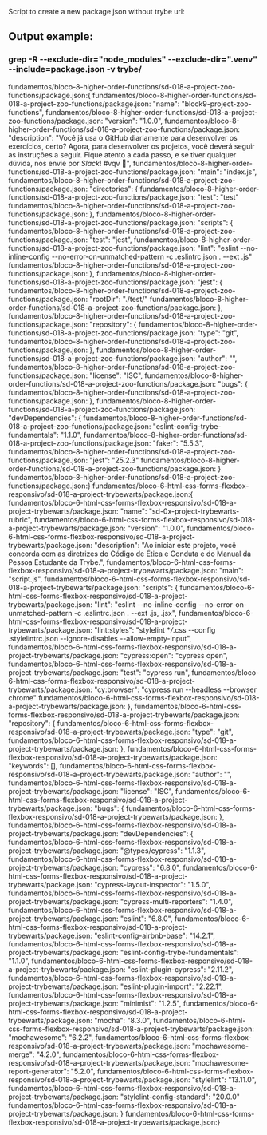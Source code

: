 Script to create a new package json without trybe url:

## Output example:

### grep -R --exclude-dir="node_modules" --exclude-dir=".venv" --include=package.json -v trybe/

fundamentos/bloco-8-higher-order-functions/sd-018-a-project-zoo-functions/package.json:{
fundamentos/bloco-8-higher-order-functions/sd-018-a-project-zoo-functions/package.json: "name": "block9-project-zoo-functions",
fundamentos/bloco-8-higher-order-functions/sd-018-a-project-zoo-functions/package.json: "version": "1.0.0",
fundamentos/bloco-8-higher-order-functions/sd-018-a-project-zoo-functions/package.json: "description": "Você já usa o GitHub diariamente para desenvolver os exercícios, certo? Agora, para desenvolver os projetos, você deverá seguir as instruções a seguir. Fique atento a cada passo, e se tiver qualquer dúvida, nos envie por _Slack_! #vqv 🚀",
fundamentos/bloco-8-higher-order-functions/sd-018-a-project-zoo-functions/package.json: "main": "index.js",
fundamentos/bloco-8-higher-order-functions/sd-018-a-project-zoo-functions/package.json: "directories": {
fundamentos/bloco-8-higher-order-functions/sd-018-a-project-zoo-functions/package.json: "test": "test"
fundamentos/bloco-8-higher-order-functions/sd-018-a-project-zoo-functions/package.json: },
fundamentos/bloco-8-higher-order-functions/sd-018-a-project-zoo-functions/package.json: "scripts": {
fundamentos/bloco-8-higher-order-functions/sd-018-a-project-zoo-functions/package.json: "test": "jest",
fundamentos/bloco-8-higher-order-functions/sd-018-a-project-zoo-functions/package.json: "lint": "eslint --no-inline-config --no-error-on-unmatched-pattern -c .eslintrc.json . --ext .js"
fundamentos/bloco-8-higher-order-functions/sd-018-a-project-zoo-functions/package.json: },
fundamentos/bloco-8-higher-order-functions/sd-018-a-project-zoo-functions/package.json: "jest": {
fundamentos/bloco-8-higher-order-functions/sd-018-a-project-zoo-functions/package.json: "rootDir": "./test/"
fundamentos/bloco-8-higher-order-functions/sd-018-a-project-zoo-functions/package.json: },
fundamentos/bloco-8-higher-order-functions/sd-018-a-project-zoo-functions/package.json: "repository": {
fundamentos/bloco-8-higher-order-functions/sd-018-a-project-zoo-functions/package.json: "type": "git",
fundamentos/bloco-8-higher-order-functions/sd-018-a-project-zoo-functions/package.json: },
fundamentos/bloco-8-higher-order-functions/sd-018-a-project-zoo-functions/package.json: "author": "",
fundamentos/bloco-8-higher-order-functions/sd-018-a-project-zoo-functions/package.json: "license": "ISC",
fundamentos/bloco-8-higher-order-functions/sd-018-a-project-zoo-functions/package.json: "bugs": {
fundamentos/bloco-8-higher-order-functions/sd-018-a-project-zoo-functions/package.json: },
fundamentos/bloco-8-higher-order-functions/sd-018-a-project-zoo-functions/package.json: "devDependencies": {
fundamentos/bloco-8-higher-order-functions/sd-018-a-project-zoo-functions/package.json: "eslint-config-trybe-fundamentals": "1.1.0",
fundamentos/bloco-8-higher-order-functions/sd-018-a-project-zoo-functions/package.json: "faker": "5.5.3",
fundamentos/bloco-8-higher-order-functions/sd-018-a-project-zoo-functions/package.json: "jest": "25.2.3"
fundamentos/bloco-8-higher-order-functions/sd-018-a-project-zoo-functions/package.json: }
fundamentos/bloco-8-higher-order-functions/sd-018-a-project-zoo-functions/package.json:}
fundamentos/bloco-6-html-css-forms-flexbox-responsivo/sd-018-a-project-trybewarts/package.json:{
fundamentos/bloco-6-html-css-forms-flexbox-responsivo/sd-018-a-project-trybewarts/package.json: "name": "sd-0x-project-trybewarts-rubric",
fundamentos/bloco-6-html-css-forms-flexbox-responsivo/sd-018-a-project-trybewarts/package.json: "version": "1.0.0",
fundamentos/bloco-6-html-css-forms-flexbox-responsivo/sd-018-a-project-trybewarts/package.json: "description": "Ao iniciar este projeto, você concorda com as diretrizes do Código de Ética e Conduta e do Manual da Pessoa Estudante da Trybe.",
fundamentos/bloco-6-html-css-forms-flexbox-responsivo/sd-018-a-project-trybewarts/package.json: "main": "script.js",
fundamentos/bloco-6-html-css-forms-flexbox-responsivo/sd-018-a-project-trybewarts/package.json: "scripts": {
fundamentos/bloco-6-html-css-forms-flexbox-responsivo/sd-018-a-project-trybewarts/package.json: "lint": "eslint --no-inline-config --no-error-on-unmatched-pattern -c .eslintrc.json . --ext .js, .jsx",
fundamentos/bloco-6-html-css-forms-flexbox-responsivo/sd-018-a-project-trybewarts/package.json: "lint:styles": "stylelint \*_/_.css --config .stylelintrc.json --ignore-disables --allow-empty-input",
fundamentos/bloco-6-html-css-forms-flexbox-responsivo/sd-018-a-project-trybewarts/package.json: "cypress:open": "cypress open",
fundamentos/bloco-6-html-css-forms-flexbox-responsivo/sd-018-a-project-trybewarts/package.json: "test": "cypress run",
fundamentos/bloco-6-html-css-forms-flexbox-responsivo/sd-018-a-project-trybewarts/package.json: "cy:browser": "cypress run --headless --browser chrome"
fundamentos/bloco-6-html-css-forms-flexbox-responsivo/sd-018-a-project-trybewarts/package.json: },
fundamentos/bloco-6-html-css-forms-flexbox-responsivo/sd-018-a-project-trybewarts/package.json: "repository": {
fundamentos/bloco-6-html-css-forms-flexbox-responsivo/sd-018-a-project-trybewarts/package.json: "type": "git",
fundamentos/bloco-6-html-css-forms-flexbox-responsivo/sd-018-a-project-trybewarts/package.json: },
fundamentos/bloco-6-html-css-forms-flexbox-responsivo/sd-018-a-project-trybewarts/package.json: "keywords": [],
fundamentos/bloco-6-html-css-forms-flexbox-responsivo/sd-018-a-project-trybewarts/package.json: "author": "",
fundamentos/bloco-6-html-css-forms-flexbox-responsivo/sd-018-a-project-trybewarts/package.json: "license": "ISC",
fundamentos/bloco-6-html-css-forms-flexbox-responsivo/sd-018-a-project-trybewarts/package.json: "bugs": {
fundamentos/bloco-6-html-css-forms-flexbox-responsivo/sd-018-a-project-trybewarts/package.json: },
fundamentos/bloco-6-html-css-forms-flexbox-responsivo/sd-018-a-project-trybewarts/package.json: "devDependencies": {
fundamentos/bloco-6-html-css-forms-flexbox-responsivo/sd-018-a-project-trybewarts/package.json: "@types/cypress": "1.1.3",
fundamentos/bloco-6-html-css-forms-flexbox-responsivo/sd-018-a-project-trybewarts/package.json: "cypress": "6.8.0",
fundamentos/bloco-6-html-css-forms-flexbox-responsivo/sd-018-a-project-trybewarts/package.json: "cypress-layout-inspector": "1.5.0",
fundamentos/bloco-6-html-css-forms-flexbox-responsivo/sd-018-a-project-trybewarts/package.json: "cypress-multi-reporters": "1.4.0",
fundamentos/bloco-6-html-css-forms-flexbox-responsivo/sd-018-a-project-trybewarts/package.json: "eslint": "6.8.0",
fundamentos/bloco-6-html-css-forms-flexbox-responsivo/sd-018-a-project-trybewarts/package.json: "eslint-config-airbnb-base": "14.2.1",
fundamentos/bloco-6-html-css-forms-flexbox-responsivo/sd-018-a-project-trybewarts/package.json: "eslint-config-trybe-fundamentals": "1.1.0",
fundamentos/bloco-6-html-css-forms-flexbox-responsivo/sd-018-a-project-trybewarts/package.json: "eslint-plugin-cypress": "2.11.2",
fundamentos/bloco-6-html-css-forms-flexbox-responsivo/sd-018-a-project-trybewarts/package.json: "eslint-plugin-import": "2.22.1",
fundamentos/bloco-6-html-css-forms-flexbox-responsivo/sd-018-a-project-trybewarts/package.json: "minimist": "1.2.5",
fundamentos/bloco-6-html-css-forms-flexbox-responsivo/sd-018-a-project-trybewarts/package.json: "mocha": "8.3.0",
fundamentos/bloco-6-html-css-forms-flexbox-responsivo/sd-018-a-project-trybewarts/package.json: "mochawesome": "6.2.2",
fundamentos/bloco-6-html-css-forms-flexbox-responsivo/sd-018-a-project-trybewarts/package.json: "mochawesome-merge": "4.2.0",
fundamentos/bloco-6-html-css-forms-flexbox-responsivo/sd-018-a-project-trybewarts/package.json: "mochawesome-report-generator": "5.2.0",
fundamentos/bloco-6-html-css-forms-flexbox-responsivo/sd-018-a-project-trybewarts/package.json: "stylelint": "13.11.0",
fundamentos/bloco-6-html-css-forms-flexbox-responsivo/sd-018-a-project-trybewarts/package.json: "stylelint-config-standard": "20.0.0"
fundamentos/bloco-6-html-css-forms-flexbox-responsivo/sd-018-a-project-trybewarts/package.json: }
fundamentos/bloco-6-html-css-forms-flexbox-responsivo/sd-018-a-project-trybewarts/package.json:}
